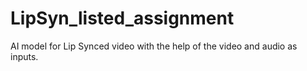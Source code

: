 # LipSyn_listed_assignment
AI model for Lip Synced video with the help of the video and audio as inputs.
